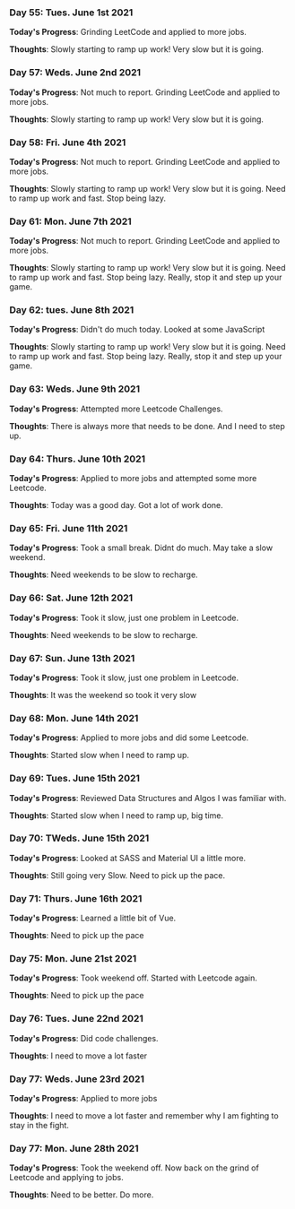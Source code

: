 ### Day 55: Tues. June 1st 2021

**Today's Progress**: Grinding LeetCode and applied to more jobs. 

**Thoughts**: Slowly starting to ramp up work! Very slow but it is going.

### Day 57: Weds. June 2nd 2021

**Today's Progress**: Not much to report. Grinding LeetCode and applied to more jobs. 

**Thoughts**: Slowly starting to ramp up work! Very slow but it is going.

### Day 58: Fri. June 4th 2021

**Today's Progress**: Not much to report. Grinding LeetCode and applied to more jobs. 

**Thoughts**: Slowly starting to ramp up work! Very slow but it is going. Need to ramp up work and fast. Stop being lazy.

### Day 61: Mon. June 7th 2021

**Today's Progress**: Not much to report. Grinding LeetCode and applied to more jobs. 

**Thoughts**: Slowly starting to ramp up work! Very slow but it is going. Need to ramp up work and fast. Stop being lazy. Really, stop it and step up your game. 

### Day 62: tues. June 8th 2021

**Today's Progress**: Didn't do much today. Looked at some JavaScript

**Thoughts**: Slowly starting to ramp up work! Very slow but it is going. Need to ramp up work and fast. Stop being lazy. Really, stop it and step up your game. 

### Day 63: Weds. June 9th 2021

**Today's Progress**: Attempted more Leetcode Challenges.

**Thoughts**: There is always more that needs to be done. And I need to step up.

### Day 64: Thurs. June 10th 2021

**Today's Progress**: Applied to more jobs and attempted some more Leetcode.

**Thoughts**: Today was a good day. Got a lot of work done.

### Day 65: Fri. June 11th 2021

**Today's Progress**: Took a small break. Didnt do much. May take a slow weekend.

**Thoughts**: Need weekends to be slow to recharge.

### Day 66: Sat. June 12th 2021

**Today's Progress**: Took it slow, just one problem in Leetcode.

**Thoughts**: Need weekends to be slow to recharge.

### Day 67: Sun. June 13th 2021

**Today's Progress**: Took it slow, just one problem in Leetcode.

**Thoughts**: It was the weekend so took it very slow

### Day 68: Mon. June 14th 2021

**Today's Progress**: Applied to more jobs and did some Leetcode.

**Thoughts**: Started slow when I need to ramp up.

### Day 69: Tues. June 15th 2021

**Today's Progress**: Reviewed Data Structures and Algos I was familiar with.

**Thoughts**: Started slow when I need to ramp up, big time.

### Day 70: TWeds. June 15th 2021

**Today's Progress**: Looked at SASS and Material UI a little more. 

**Thoughts**: Still going very Slow. Need to pick up the pace.

### Day 71: Thurs. June 16th 2021

**Today's Progress**: Learned a little bit of Vue.

**Thoughts**: Need to pick up the pace

### Day 75: Mon. June 21st 2021

**Today's Progress**: Took weekend off. Started with Leetcode again.

**Thoughts**: Need to pick up the pace

### Day 76: Tues. June 22nd 2021

**Today's Progress**: Did code challenges.

**Thoughts**: I need to move a lot faster

### Day 77: Weds. June 23rd 2021

**Today's Progress**: Applied to more jobs

**Thoughts**: I need to move a lot faster and remember why I am fighting to stay in the fight. 

### Day 77: Mon. June 28th 2021

**Today's Progress**: Took the weekend off. Now back on the grind of Leetcode and applying to jobs.

**Thoughts**: Need to be better. Do more.